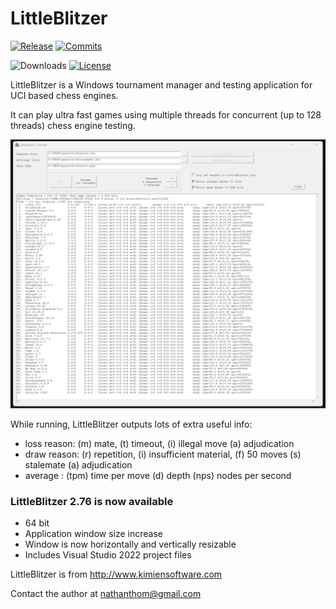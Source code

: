 # LittleBlitzer

<div align="left">

  [![Release][release-badge]][release-link]
  [![Commits][commits-badge]][commits-link]

  ![Downloads][downloads-badge]
  [![License][license-badge]][license-link]
 
</div>

LittleBlitzer is a Windows tournament manager and testing application for UCI based chess engines.

It can play ultra fast games using multiple threads for concurrent (up to 128 threads) chess engine testing. 


![alt tag](https://raw.githubusercontent.com/FireFather/littleblitzer/master/bitmaps/LittleBlitzer.png)

While running, LittleBlitzer outputs lots of extra useful info:

- loss reason: (m) mate, (t) timeout, (i) illegal move (a) adjudication
- draw reason: (r) repetition, (i) insufficient material, (f) 50 moves (s) stalemate (a) adjudication
- average    : (tpm) time per move (d) depth (nps) nodes per second

### LittleBlitzer 2.76 is now available

- 64 bit
- Application window size increase
- Window is now horizontally and vertically resizable
- Includes Visual Studio 2022 project files

LittleBlitzer is from http://www.kimiensoftware.com

Contact the author at nathanthom@gmail.com

[license-badge]:https://img.shields.io/github/license/FireFather/littleblitzer?style=for-the-badge&label=license&color=success
[license-link]:https://github.com/FireFather/littleblitzer/blob/master/docs/LICENSE
[release-badge]:https://img.shields.io/github/v/release/FireFather/littleblitzer?style=for-the-badge&label=official%20release
[release-link]:https://github.com/FireFather/littleblitzer/releases/latest
[commits-badge]:https://img.shields.io/github/commits-since/FireFather/littleblitzer/latest?style=for-the-badge
[commits-link]:https://github.com/FireFather/littleblitzer/commits/main
[downloads-badge]:https://img.shields.io/github/downloads/FireFather/littleblitzer/total?color=success&style=for-the-badge
